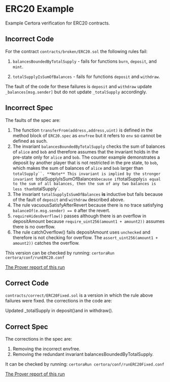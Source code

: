 # ERC20 Example

Example Certora verification for ERC20 contracts.

## Incorrect Code
For the contract `contracts/broken/ERC20.sol` 
the following rules fail:

1. `balancesBoundedByTotalSupply` - fails for functions `burn`, `deposit`, and `mint`.

2. `totalSupplyIsSumOfBalances` - fails for functions `deposit` and `withdraw`.

The fault of the code for these failures is
`deposit` and `withdraw` update `_balances[msg.sender]` but do not update `_totalSupply` accordingly.

## Incorrect Spec
The faults of the spec are:
1. The function `transferFrom(address,address,uint)` is defined in the method block of `ERC20.spec` as
   `envfree` but it refers to `env` so cannot be defined as such.
2. The invariant `balancesBoundedByTotalSupply` checks the sum of balances of `alice` and `bob` and therefore assumes
   that the invariant holds in the pre-state only for `alice` and `bob`. The counter example demonstrates a
   deposit by another player that is not restricted in the pre state, to `bob`, which makes the sum of balances of `alice` and `bob` larger than `totalSupply``.
   **Note**
   This invariant is implied by the stronger invariant `totalSupplyIsSumOfBalances` because if `totalSupply`
   is equal to the sum of all balances, then the sum of any two balances is less than `totalSupply`.
3. The invariant `totalSupplyIsSumOfBalances` **is** inductive but fails because of the fault of 
   `deposit` and `withdraw` described above.
4. The rule vacuousSatisfyAfterRevert because there is no trace satisfying ```balanceOf(e.msg.sender) == 0``` after the revert.
5. `requireHidesOverflow()` passes although there is an overflow in depositAmount because `require_uint256(amount1 + amount2))` assumes there is no overflow.
6. The rule catchOverflow() fails depositAmount uses `unchecked` and therefore is not checking for overflow. The `assert_uint256(amount1 + amount2))` catches the overflow.

This version can be checked by running:
```certoraRun certora/conf/runERC20.conf```

[The Prover report of this run](https://prover.certora.com/output/1902/4c20db86ba11411b8aa6476e9be6d33c?anonymousKey=8c56f27248e5f93ff38626ec82736b7781cffc87)

## Correct Code
`contracts/correct/ERC20Fixed.sol` is a version in which the rule above failures were fixed. the corrections in the code are:

Updated _totalSupply in deposit()and in withdraw().

## Correct Spec
The corrections in the spec are:

1. Removing the incorrect envfree. 
2. Removing the redundant invariant balancesBoundedByTotalSupply.

It can be checked by running:
```certoraRun certora/conf/runERC20Fixed.conf```

[The Prover report of this run](https://prover.certora.com/output/1902/db76e72ff37b408287e75e00e8d2b58b?anonymousKey=d103189626f0b659e476d0a9a5fde3c1ef37d834)
